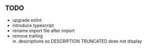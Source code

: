 ## TODO

* upgrade eslint
* introduce typescript
* rename import file after import
* remove trailing <br> in .descriptions so DESCRIPTION TRUNCATED does not display
